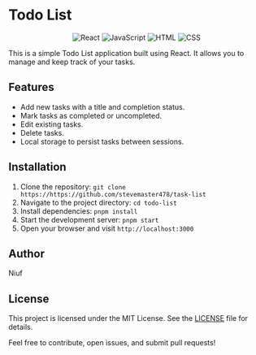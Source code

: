 # Todo List

<p align="center">
  <img src="https://img.shields.io/badge/React-17.0.2-blue?logo=react" alt="React">
  <img src="https://img.shields.io/badge/JavaScript-ES6-yellow?logo=javascript" alt="JavaScript">
  <img src="https://img.shields.io/badge/HTML-5-orange?logo=html5" alt="HTML">
  <img src="https://img.shields.io/badge/CSS-3-blue?logo=css3" alt="CSS">
</p>


This is a simple Todo List application built using React. It allows you to manage and keep track of your tasks.

## Features

- Add new tasks with a title and completion status.
- Mark tasks as completed or uncompleted.
- Edit existing tasks.
- Delete tasks.
- Local storage to persist tasks between sessions.

## Installation

1. Clone the repository: `git clone https://https://github.com/stevemaster478/task-list`
2. Navigate to the project directory: `cd todo-list`
3. Install dependencies: `pnpm install`
4. Start the development server: `pnpm start`
5. Open your browser and visit `http://localhost:3000`


## Author

Niuf

## License

This project is licensed under the MIT License. See the [LICENSE](LICENSE) file for details.

Feel free to contribute, open issues, and submit pull requests!
